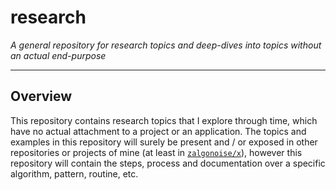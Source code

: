 # research

*A general repository for research topics and deep-dives into topics without an actual end-purpose*

___________

## Overview

This repository contains research topics that I explore through time, which have no actual attachment to a project or an application. The topics and examples in this repository will surely be present and / or exposed in other repositories or projects of mine (at least in [`zalgonoise/x`](https://github.com/zalgonoise/x)), however this repository will contain the steps, process and documentation over a specific algorithm, pattern, routine, etc.

